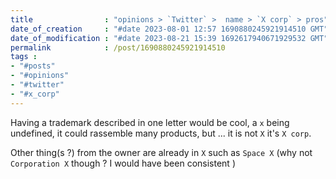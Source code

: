```yaml
---
title                : "opinions > `Twitter` >  name > `X corp` > pros"
date_of_creation     : "#date 2023-08-01 12:57 1690880245921914510 GMT"
date_of_modification : "#date 2023-08-21 15:39 1692617940671929532 GMT"
permalink            : /post/1690880245921914510
tags :
- "#posts"
- "#opinions"
- "#twitter"
- "#x_corp"
---
```


Having a trademark described in one letter would be cool, a `x` being undefined, it could rassemble many products, but ... it is not `X` it's `X corp`.

Other thing(s ?) from the owner are already in `X` such as `Space X` (why not  `Corporation X` though ? I would have been consistent )



